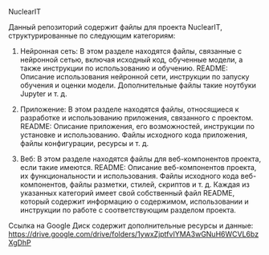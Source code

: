 NuclearIT

Данный репозиторий содержит файлы для проекта NuclearIT, структурированные по следующим категориям:
1. Нейронная сеть:
В этом разделе находятся файлы, связанные с нейронной сетью, включая исходный код, обученные модели, а также инструкции по использованию и обучению. README: Описание использования нейронной сети, инструкции по запуску обучения и оценки модели. Дополнительные файлы такие ноутбуки Jupyter и т. д.

2. Приложение:
В этом разделе находятся файлы, относящиеся к разработке и использованию приложения, связанного с проектом. README: Описание приложения, его возможностей, инструкции по установке и использованию. Файлы исходного кода приложения, файлы конфигурации, ресурсы и т. д.

3. Веб:
В этом разделе находятся файлы для веб-компонентов проекта, если такие имеются. README: Описание веб-компонентов проекта, их функциональности и использования. Файлы исходного кода веб-компонентов, файлы разметки, стилей, скриптов и т. д. Каждая из указанных категорий имеет свой собственный файл README, который содержит информацию о содержимом, использовании и инструкции по работе с соответствующим разделом проекта.

Ссылка на Google Диск содержит дополнительные ресурсы и данные: https://drive.google.com/drive/folders/1ywxZjptfvIYMA3wGNuH6WCVL6bzXgDhP
